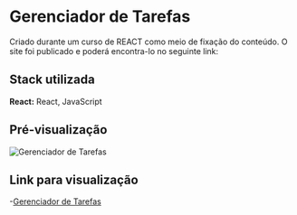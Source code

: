 
# Gerenciador de Tarefas

Criado durante um curso de REACT como meio de fixação do conteúdo. O site foi publicado e poderá encontra-lo no seguinte link:



## Stack utilizada

**React:** React, JavaScript



## Pré-visualização

![Gerenciador de Tarefas](https://github.com/rsGiovanna/curso-react/blob/master/img/tarefasreact.netlify.app.png)


## Link para visualização

-[Gerenciador de Tarefas](https://tarefasreact.netlify.app/)
 
